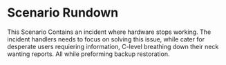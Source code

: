 # Scenario Rundown
This Scenario Contains an incident where hardware stops working. The incident handlers needs to focus on solving this issue, while cater for desperate users requiering information, C-level breathing down their neck wanting reports. All while preforming backup restoration.
